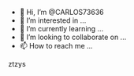 - 👋 Hi, I’m @CARLOS73636
- 👀 I’m interested in ...
- 🌱 I’m currently learning ...
- 💞️ I’m looking to collaborate on ...
- 📫 How to reach me ...

<!---
CARLOS73636/CARLOS73636 is a ✨ special ✨ repository because its `README.md` (this file) appears on your GitHub profile.
You can click the Preview link to take a look at your changes.
--->ztzys
